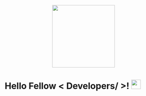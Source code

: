 <p align="center">
    <img width="200" src="https://user-images.githubusercontent.com/81453716/146456917-f72149e1-8348-4507-ac35-88b07a2b31d3.jpg">
</p>

<h1> Hello Fellow < Developers/ >! <img src = "https://raw.githubusercontent.com/MartinHeinz/MartinHeinz/master/wave.gif" width = 30px> </h1>
<p align='center'>
</p>

